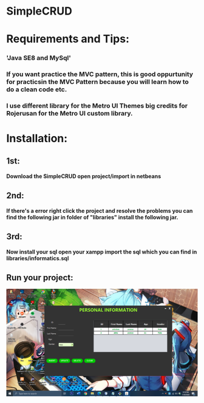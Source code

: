 # SimpleCRUD

<h1>Requirements and Tips: </h1>
<h3>'Java SE8 and MySql'</h3>
<h3>If you want practice the MVC pattern, this is good oppurtunity for practicsin the MVC Pattern because you will learn how to do a clean code etc.</h3>
<h3>I use different library for the Metro UI Themes big credits for Rojerusan for the Metro UI custom library. </h3>



<h1>Installation: </h1>
<h2>1st: </h2>
<h4>Download the SimpleCRUD open project/import in netbeans</h4>
<h2>2nd: </h2>
<h4>If there's a error right click the project and resolve the problems you can find the following jar in folder of "libraries" install the following jar.</h4>
<h2>3rd: </h2>
<h4>Now install your sql open your xampp import the sql which you can find in libraries/informatics.sql</h4>
<h2>Run your project: </h2>

![simplecrud](/images/1.png)

